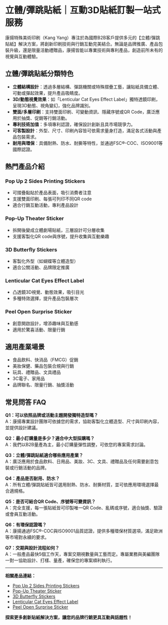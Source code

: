# 立體/彈跳貼紙｜互動3D貼紙訂製一站式服務

康揚特殊美術印刷（Kang Yang）專注於為國際B2B客戶提供多元的【立體/彈跳貼紙】解決方案，將創新印刷技術與行銷互動完美結合。無論是品牌推廣、產品包裝升級，還是限量活動禮贈品，康揚皆能以專業技術與專利產品，創造前所未有的視覺與互動體驗。

## 立體/彈跳貼紙分類特色

- **立體結構設計**：透過多層結構、彈跳機關或特殊摺疊工藝，讓貼紙具備立體、可動或彈起效果，提升產品吸睛度。
- **3D/動態視覺效果**：如「Lenticular Cat Eyes Effect Label」獨特透鏡印刷，呈現3D動態、視角變幻，強化品牌識別。
- **雙面/多層印刷**：支持雙面印刷、可變動資訊、隱藏序號或QR Code，廣泛應用於抽獎、促銷等行銷活動。
- **專利技術加值**：多項專利認證，確保設計創新且具市場競爭力。
- **可客製設計**：外型、尺寸、印刷內容皆可依需求量身打造，滿足各式活動與產品包裝需求。
- **耐用與環保**：具備耐熱、防水、耐撕等特性，並通過FSC®-COC、ISO9001等國際認證。

## 熱門產品介紹

### Pop Up 2 Sides Printing Stickers
- 可摺疊黏貼於產品表面，吸引消費者注意
- 支援雙面印刷、每張可列印不同QR code
- 適合行銷互動活動，專利產品設計

### Pop-Up Theater Sticker
- 拆開後變成立體劇場貼紙，三層設計可分層收集
- 支援客製化QR code與序號，提升收集與互動樂趣

### 3D Butterfly Stickers
- 客製化外型（如蝴蝶等立體造型）
- 適合公關活動、品牌限定推廣

### Lenticular Cat Eyes Effect Label
- 凸透鏡3D視覺、動態效果，吸引目光
- 多種特效選擇，提升產品包裝層次

### Peel Open Surprise Sticker
- 創意開啟設計，增添趣味與互動感
- 適用於驚喜活動、限量行銷

## 適用產業場景

- 食品飲料、快消品（FMCG）促銷
- 美妝保健、藥品包裝合規與行銷
- 玩具、禮贈品、文具禮品
- 3C電子、家用品
- 品牌聯名、限量行銷、抽獎活動

## 常見問答 FAQ

**Q1：可以依照品牌或活動主題開發獨特造型嗎？**  
A：康揚專業設計團隊可依據您的需求，協助客製化立體造型、尺寸與印刷內容，並提供設計建議。

**Q2：最小訂購量是多少？適合中大型採購嗎？**  
A：我們以B2B量產為主，最小訂購量彈性調整，可依您的專案需求討論。

**Q3：立體/彈跳貼紙適合哪些應用產業？**  
A：廣泛應用於食品飲料、日用品、美妝、3C、文具、禮贈品及任何需要創意包裝或行銷活動的品牌。

**Q4：產品是否耐用、防水？**  
A：所有立體/彈跳貼紙皆可選用耐熱、防水、耐撕材質，並可依應用環境選擇最合適規格。

**Q5：是否可結合QR Code、序號等可變資訊？**  
A：完全支援，每一張貼紙皆可印製唯一QR Code、亂碼或序號，適合抽獎、驗證或會員互動活動。

**Q6：有環保認證嗎？**  
A：康揚通過FSC®-COC與ISO9001品質認證，提供多種環保材質選項，滿足歐洲等市場對永續的要求。

**Q7：交期與設計流程如何？**  
A：一般產品最快5個工作天，專案交期視數量與工藝而定。專屬業務與美編團隊一對一協助設計、打樣、量產，確保您的專案順利執行。

---

**相關產品連結：**  
- [Pop Up 2 Sides Printing Stickers](/pop-up-2-sides-printing-stickers)  
- [Pop-Up Theater Sticker](/pop-up-theater-sticker)  
- [3D Butterfly Stickers](/3d-butterfly-stickers)  
- [Lenticular Cat Eyes Effect Label](/lenticular-cat-eyes-effect-label)  
- [Peel Open Surprise Sticker](/peel-open-surprise-sticker)  

**探索更多創新貼紙解決方案，讓您的品牌行銷更具互動與話題性！**